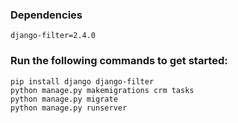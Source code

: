 ### Dependencies

```
django-filter=2.4.0
```

### Run the following commands to get started:

```
pip install django django-filter
python manage.py makemigrations crm tasks
python manage.py migrate
python manage.py runserver
```
